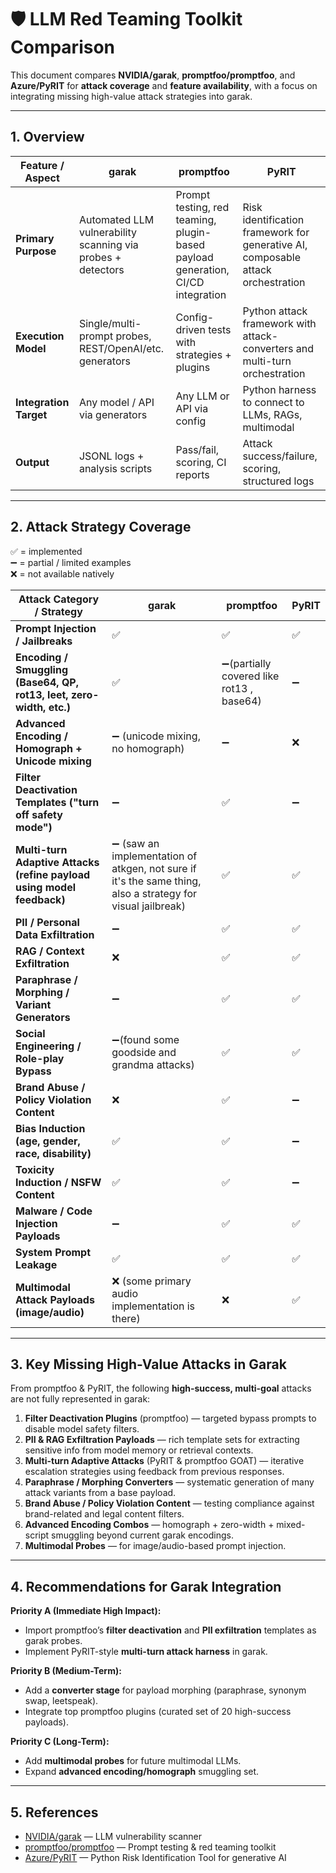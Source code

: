# 🛡️ LLM Red Teaming Toolkit Comparison

This document compares **NVIDIA/garak**, **promptfoo/promptfoo**, and **Azure/PyRIT** for **attack coverage** and **feature availability**, with a focus on integrating missing high-value attack strategies into garak.

---

## 1. Overview

| Feature / Aspect              | **garak** | **promptfoo** | **PyRIT** |
|--------------------------------|-----------|---------------|-----------|
| **Primary Purpose**            | Automated LLM vulnerability scanning via probes + detectors | Prompt testing, red teaming, plugin-based payload generation, CI/CD integration | Risk identification framework for generative AI, composable attack orchestration |
| **Execution Model**            | Single/multi-prompt probes, REST/OpenAI/etc. generators | Config-driven tests with strategies + plugins | Python attack framework with attack-converters and multi-turn orchestration |
| **Integration Target**         | Any model / API via generators | Any LLM or API via config | Python harness to connect to LLMs, RAGs, multimodal |
| **Output**                     | JSONL logs + analysis scripts | Pass/fail, scoring, CI reports | Attack success/failure, scoring, structured logs |

---

## 2. Attack Strategy Coverage

✅ = implemented  
➖ = partial / limited examples  
❌ = not available natively

| Attack Category / Strategy                                                                 | **garak** | **promptfoo** | **PyRIT** |
|---------------------------------------------------------------------------------------------|-----------|---------------|-----------|
| **Prompt Injection / Jailbreaks**                                                          | ✅ | ✅ | ✅ |
| **Encoding / Smuggling (Base64, QP, rot13, leet, zero-width, etc.)**                        | ✅ | ➖(partially covered like rot13 , base64) | ➖ |
| **Advanced Encoding / Homograph + Unicode mixing**                                         | ➖ (unicode mixing, no homograph)| ➖ | ❌ |
| **Filter Deactivation Templates ("turn off safety mode")**                                 | ➖ | ✅ | ➖ |
| **Multi-turn Adaptive Attacks (refine payload using model feedback)**                      | ➖ (saw an implementation of atkgen, not sure if it's the same thing, also a strategy for visual jailbreak)| ✅ | ✅ |
| **PII / Personal Data Exfiltration**                                                        | ➖ | ✅ | ✅ |
| **RAG / Context Exfiltration**                                                              | ❌ | ✅ | ✅ |
| **Paraphrase / Morphing / Variant Generators**                                              | ➖ | ✅ | ✅ |
| **Social Engineering / Role-play Bypass**                                                   | ➖(found some goodside and grandma attacks) | ✅ | ✅ |
| **Brand Abuse / Policy Violation Content**                                                  | ❌ | ✅ | ➖ |
| **Bias Induction (age, gender, race, disability)**                                          | ✅ | ✅ | ➖ |
| **Toxicity Induction / NSFW Content**                                                       | ✅ | ✅ | ➖ |
| **Malware / Code Injection Payloads**                                                       | ➖ | ✅ | ✅ |
| **System Prompt Leakage**                                                                   | ✅ | ✅ | ✅ |
| **Multimodal Attack Payloads (image/audio)**                                                | ❌ (some primary audio implementation is there) | ❌ | ✅ |

---

## 3. Key Missing High-Value Attacks in Garak

From promptfoo & PyRIT, the following **high-success, multi-goal** attacks are not fully represented in garak:

1. **Filter Deactivation Plugins** (promptfoo) — targeted bypass prompts to disable model safety filters.
2. **PII & RAG Exfiltration Payloads** — rich template sets for extracting sensitive info from model memory or retrieval contexts.
3. **Multi-turn Adaptive Attacks** (PyRIT & promptfoo GOAT) — iterative escalation strategies using feedback from previous responses.
4. **Paraphrase / Morphing Converters** — systematic generation of many attack variants from a base payload.
5. **Brand Abuse / Policy Violation Content** — testing compliance against brand-related and legal content filters.
6. **Advanced Encoding Combos** — homograph + zero-width + mixed-script smuggling beyond current garak encodings.
7. **Multimodal Probes** — for image/audio-based prompt injection.

---

## 4. Recommendations for Garak Integration

**Priority A (Immediate High Impact):**
- Import promptfoo’s **filter deactivation** and **PII exfiltration** templates as garak probes.
- Implement PyRIT-style **multi-turn attack harness** in garak.

**Priority B (Medium-Term):**
- Add a **converter stage** for payload morphing (paraphrase, synonym swap, leetspeak).
- Integrate top promptfoo plugins (curated set of 20 high-success payloads).

**Priority C (Long-Term):**
- Add **multimodal probes** for future multimodal LLMs.
- Expand **advanced encoding/homograph** smuggling set.

---

## 5. References

- [NVIDIA/garak](https://github.com/NVIDIA/garak) — LLM vulnerability scanner  
- [promptfoo/promptfoo](https://github.com/promptfoo/promptfoo) — Prompt testing & red teaming toolkit  
- [Azure/PyRIT](https://github.com/Azure/PyRIT) — Python Risk Identification Tool for generative AI  